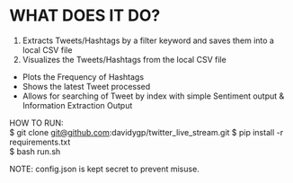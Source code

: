 # WHAT DOES IT DO?
1. Extracts Tweets/Hashtags by a filter keyword and saves them into a local CSV file
2. Visualizes the Tweets/Hashtags from the local CSV file
- Plots the Frequency of Hashtags
- Shows the latest Tweet processed
- Allows for searching of Tweet by index with simple Sentiment output & Information Extraction Output

HOW TO RUN:  
$ git clone git@github.com:davidygp/twitter_live_stream.git
$ pip install -r requirements.txt  
$ bash run.sh

NOTE: config.json is kept secret to prevent misuse.
